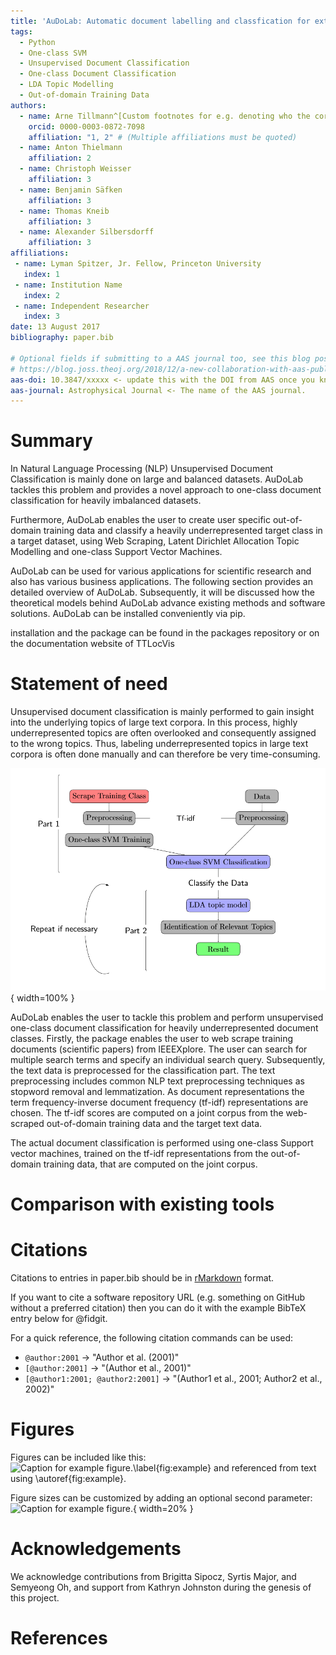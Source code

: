 ```yaml
---
title: 'AuDoLab: Automatic document labelling and classfication for extremely unbalanced data'
tags:
  - Python
  - One-class SVM
  - Unsupervised Document Classification
  - One-class Document Classification
  - LDA Topic Modelling
  - Out-of-domain Training Data
authors:
  - name: Arne Tillmann^[Custom footnotes for e.g. denoting who the corresponding author is can be included like this.]
    orcid: 0000-0003-0872-7098
    affiliation: "1, 2" # (Multiple affiliations must be quoted)
  - name: Anton Thielmann
    affiliation: 2
  - name: Christoph Weisser
    affiliation: 3
  - name: Benjamin Säfken
    affiliation: 3
  - name: Thomas Kneib
    affiliation: 3
  - name: Alexander Silbersdorff
    affiliation: 3
affiliations:
 - name: Lyman Spitzer, Jr. Fellow, Princeton University
   index: 1
 - name: Institution Name
   index: 2
 - name: Independent Researcher
   index: 3
date: 13 August 2017
bibliography: paper.bib

# Optional fields if submitting to a AAS journal too, see this blog post:
# https://blog.joss.theoj.org/2018/12/a-new-collaboration-with-aas-publishing
aas-doi: 10.3847/xxxxx <- update this with the DOI from AAS once you know it.
aas-journal: Astrophysical Journal <- The name of the AAS journal.
---
```


# Summary

In Natural Language Processing (NLP) Unsupervised Document Classification is mainly done on large and balanced datasets.
AuDoLab tackles this problem and provides a novel approach to one-class document classification for heavily imbalanced datasets.

Furthermore, AuDoLab enables the user to  create  user specific out-of-domain training data and classify a heavily underrepresented target class
in a target dataset, using Web Scraping, Latent Dirichlet Allocation Topic Modelling and one-class Support Vector Machines.




AuDoLab can be used for various applications for scientific research and also has various business applications.
The following section provides an detailed overview of AuDoLab. Subsequently, it will be discussed how the
theoretical models behind AuDoLab advance existing methods and software solutions. AuDoLab can be installed conveniently via pip.



 installation and the package can be found in the packages repository or on the documentation website of TTLocVis


# Statement of need

Unsupervised document classification is mainly performed to gain insight into the underlying topics of large text corpora.
In this process, highly underrepresented topics are often overlooked and consequently assigned to the wrong topics. Thus, labeling underrepresented topics in large text corpora is often done manually and can therefore be very time-consuming. 

![Classification Procedure.\label{fig:test2}](figures/tree.png){ width=100% }

AuDoLab enables the user to tackle this problem and perform unsupervised one-class document classification for heavily underrepresented document classes. 
Firstly, the package enables the user to web scrape training documents (scientific papers) from IEEEXplore. The user can search for multiple search terms and specify an individual search query. Subsequently, the text data is preprocessed for the classification part. The text preprocessing includes common NLP text preprocessing techniques as stopword removal and lemmatization.  As  document  representations  the  term  frequency-inverse  document  frequency  (tf-idf) representations are chosen. The tf-idf scores are computed on a joint corpus from the web-scraped out-of-domain training data and the target text data. 

The actual document classification is performed using one-class Support vector machines, trained on the tf-idf representations from the out-of-domain training data, that are computed on the joint corpus. 

# Comparison with existing tools





# Citations

Citations to entries in paper.bib should be in
[rMarkdown](http://rmarkdown.rstudio.com/authoring_bibliographies_and_citations.html)
format.

If you want to cite a software repository URL (e.g. something on GitHub without a preferred
citation) then you can do it with the example BibTeX entry below for @fidgit.

For a quick reference, the following citation commands can be used:
- `@author:2001`  ->  "Author et al. (2001)"
- `[@author:2001]` -> "(Author et al., 2001)"
- `[@author1:2001; @author2:2001]` -> "(Author1 et al., 2001; Author2 et al., 2002)"

# Figures

Figures can be included like this:
![Caption for example figure.\label{fig:example}](figure.png)
and referenced from text using \autoref{fig:example}.

Figure sizes can be customized by adding an optional second parameter:
![Caption for example figure.](figure.png){ width=20% }

# Acknowledgements

We acknowledge contributions from Brigitta Sipocz, Syrtis Major, and Semyeong
Oh, and support from Kathryn Johnston during the genesis of this project.

# References
